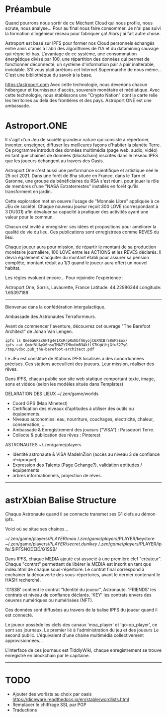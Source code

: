 # Préambule
Quand pourrons nous sortir de ce Méchant Cloud qui nous profile, nous scrute, nous analyse... Pour au final nous faire consommer.
Je n'ai pas suivi la formation d’ingénieur réseau pour fabriquer ça!
Alors j'ai fait autre chose.

Astroport est basé sur IPFS pour former nos Cloud personnels échangés entre amis d'amis à l’abri des algorithmes de l'IA et du datamining sauvage qui règne ici bas.
L'avantage de ce système, une consommation énergétique divisé par 100, une répartition des données qui permet de fonctionner déconnecté, un système d'information pair à pair inaltérable, inviolable.
S'il vous plaît arrêtons cet Internet Supermarché de nous même...
C'est une bibliothèque du savoir à la base.

https://astroport.com
Avec cette technologie, nous devenons chacun hébergeur et fournisseur d'accès, souverain monétaire et médiatique.
Avec cette technologie, nous établissons une "Crypto Nation" dont la carte relie les territoires au delà des frontières et des pays.
Astroport ONE est une ambassade.

# Astroport.ONE

Il s'agit d'un Jeu de société grandeur nature qui consiste à répertorier, inventer, enseigner, diffuser les meilleures façons d'habiter la planète Terre.
Ce programme introduit des données multimédia (page web, audio, vidéo) en tant que chaines de données (blockchain) inscrites dans le réseau IPFS
que les joueurs échangent au travers des Oasis.

Astroport One c'est aussi une performance scientifique et artistique néé le 25 oct 2021.
Dans une forêt de 8ha située en France, dans le Tarn et Garonne, une groupe de bénéficiaires du RSA
s'est réuni, pour jouer le rôle de membres d'une "NASA Extraterrestes" installés en forêt qu'ils transforment en jardin.

Cette exploration met en oeuvre l'usage de "Monnaie Libre" appliquée à ce JEu de société.
Chaque nouveau joueur reçoit 300 LOVE (correspondant à 3 DU(G1) afin dévaluer sa capacité à pratiquer des activités ayant une valeur pour le commun.

Chacun est invité à enregistrer ses idées et propositions pour améliorer la qualité de vie du lieu.
Ces publications sont enregistrées comme REVES du lieu.

Chaque joueur aura pour mission, de répartir le montant de sa production monétaire journalière, 100 LOVE entre les ACTIONS et les REVES déclarés.
Il devra également s'acquiter du montant établi pour assurer sa pension complête, montant réduit au 1/3 quand le joueur aura offert un nouvel habitat.

Les règles évoluent encore... Pour rejoindre l'expérience :

Astroport One, Sorris, Lavaurette, France
Latitude: 44.22986344
Longitude: 1.65397188

---

Bienvenue dans la confédération intergalactique.

Ambassade des Astronautes Terraformeurs.

Avant de commencer l'aventure, découvrez cet ouvrage "The Barefoot Architect" de Johan Van Lengen.
```
ipfs ls Qme6a6RscGHTg4e1XsRrpRoNbfA6yojC6XNCBrS8nPSEox/
ipfs cat QmbfVUAyX6hsxTMAZY7MhvUmB3AkfLS7KqWihjGfu327yG /tmp/vdoc.pub_the-barefoot-architect.pdf
```

Le JEu est constitué de Stations IPFS localisés à des cooordonnées précises.
Ces stations acceuillent des joueurs.  Leur mission, réaliser des rêves.

Dans IPFS, chacun publie son site web statique comportant texte, image, sons et vidéos (selon les modèles situés dans Templates)


DELARATION DES LIEUX
~/.zen/game/worlds

- Coord GPS (Map Minetest)
- Certification des niveaux d'aptitudes à utiliser des outils ou équipements.
- Niveaux autonomies:  eau, nourriture, couchages, electricité, chaleur, conservation, ...
- Ambassade & Enregistrement des joueurs ("VISA") : Passeport Terre.
- Collecte & publication des rêves : Pinterest


ASTRONAUTES
~/.zen/game/players

- Identité astronaute & VISA MadeInZion (accès au niveau 3 de confiance réciproque)
- Expression des Talents (Page Gchange?), validation  aptitudes / équipements
- arbres informationnels, projection de rêves.

---
# astrXbian Balise Structure

Chaque Astronaute quand il se connecte transmet ses G1 clefs au démon ipfs.

Voici où se situe ses chaines...

~/.zen/game/players/$PLAYER/moa
~/.zen/game/players/$PLAYER/keystore
~/.zen/game/players/$PLAYER/secret.dunikey
~/.zen/game/players/$PLAYER/ipfs/.$IPFSNODEID/G1SSB/

Dans IPFS, chaque MEDIA ajouté est associé à une première clef "créateur".
Chaque "contrat" permettant de libérer le MEDIA est inscrit en tant que index.html de chaque sous-répertoire.
Le contrat final correspond à enchainer la découverte des sous-répertoires, avant le dernier contenant le HASH recherché.

'G1SSB' contient le contrat "Identité du joueur", Astronaute.
'FRIENDS' les contrats et niveau de confiance déclarés.
'KEY' les contrats envers des oeuvres numériques ou numérisées (NFT).

Ces données sont diffusées au travers de la balise IPFS du joueur quand il est connecté.

Le joueur possède les clefs des canaux 'moa_player' et 'qo-op_player', ce sont ses journaux.
Le premier lié à l'administration du jeu et des joueurs
Le second public. L'équivalent d'une chaine multimédia collectivement approvisionnées...

L'interface de ces journaux est TiddlyWiki, chaque enregistrement se trouve enregistré en blockchain par le capitaine.

---

# TODO
* Ajouter des worlists au choix par oasis https://diceware.readthedocs.io/en/stable/wordlists.html
* Remplacer le chiffrage SSL par PGP
* Traductions
